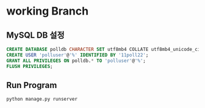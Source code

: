 # working Branch


## MySQL DB 설정

```sql
CREATE DATABASE polldb CHARACTER SET utf8mb4 COLLATE utf8mb4_unicode_ci;
CREATE USER 'polluser'@'%' IDENTIFIED BY '11poll22';
GRANT ALL PRIVILEGES ON polldb.* TO 'polluser'@'%';
FLUSH PRIVILEGES;
```

## Run Program
```shell
python manage.py runserver
```

